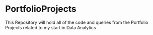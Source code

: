 # PortfolioProjects
This Repository will hold all of the code and queries from the Portfolio Projects related to my start in Data Analytics
